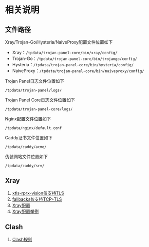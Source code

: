 # 相关说明

## 文件路径

Xray/Trojan-Go/Hysteria/NaiveProxy配置文件位置如下

- Xray：`/tpdata/trojan-panel-core/bin/xray/config/`
- Trojan-Go：`/tpdata/trojan-panel-core/bin/trojango/config/`
- Hysteria：`/tpdata/trojan-panel-core/bin/hysteria/config/`
- NaiveProxy：`/tpdata/trojan-panel-core/bin/naiveproxy/config/`

Trojan Panel日志文件位置如下

`/tpdata/trojan-panel/logs/`

Trojan Panel Core日志文件位置如下

`/tpdata/trojan-panel-core/logs/`

Nginx配置文件位置如下

`/tpdata/nginx/default.conf`

Caddy证书文件位置如下

`/tpdata/caddy/acme/`

伪装网站文件位置如下

`/tpdata/caddy/srv/`

## Xray

1. [xtls-rprx-vision仅支持TLS](https://github.com/XTLS/Xray-core/issues/1562)
2. [fallbacks仅支持TCP+TLS](https://xtls.github.io/config/features/fallback.html#fallbacks-%E9%85%8D%E7%BD%AE)
3. [Xray配置](https://xtls.github.io/config/#%E6%A6%82%E8%BF%B0)
4. [Xray配置举例](https://github.com/XTLS/Xray-examples)

## Clash

1. [Clash规则](https://github.com/Loyalsoldier/clash-rules)